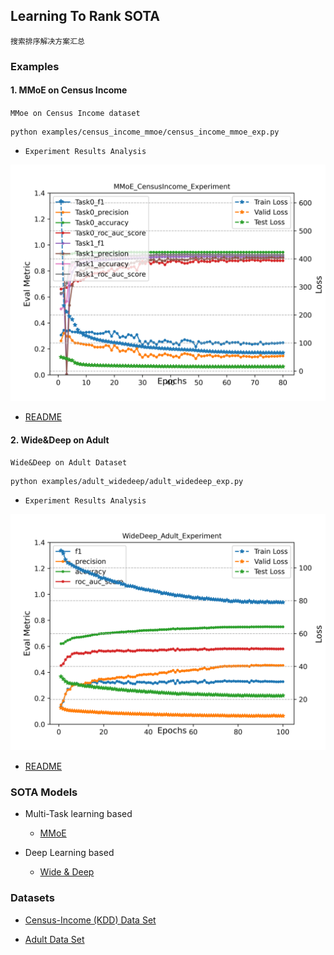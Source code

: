## Learning To Rank SOTA

`搜索排序解决方案汇总`

### Examples

####  1. MMoE on Census Income

`MMoe on Census Income dataset`

```angular2html
python examples/census_income_mmoe/census_income_mmoe_exp.py
```

- `Experiment Results Analysis`

![avatar](./examples/census_income_mmoe/results/Model_LR0.0001_Batch1024_LossBCELoss/MMoE_CensusIncome_Experiment.png)

- [README](./examples/census_income_mmoe/README.md)

#### 2. Wide&Deep on Adult 

`Wide&Deep on Adult Dataset`

```angular2html
python examples/adult_widedeep/adult_widedeep_exp.py
```

- `Experiment Results Analysis`

![avatar](./examples/adult_widedeep/results/Model_LR2e-05_Batch256_LossBCEWithLogitsLoss/WideDeep_Adult_Experiment.png)


- [README](./examples/adult_widedeep/README.md)


### SOTA Models

- Multi-Task learning based

  * [MMoE](https://www.kdd.org/kdd2018/accepted-papers/view/modeling-task-relationships-in-multi-task-learning-with-multi-gate-mixture-) 

- Deep Learning based

  * [Wide & Deep]()

### Datasets

- [Census-Income (KDD) Data Set](http://archive.ics.uci.edu/ml/datasets/Census-Income+(KDD))

- [Adult Data Set](https://archive.ics.uci.edu/ml/datasets/adult)




